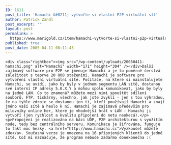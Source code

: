 ```yaml
---
ID: 1611
post_title: 'Hamachi &#8211; vytvořte si vlastní P2P virtuální síť'
author: Patrick Zandl
post_excerpt: ""
layout: post
permalink: >
  https://www.marigold.cz/item/hamachi-vytvorte-si-vlastni-p2p-virtualni-sit
published: true
post_date: 2005-04-11 08:11:43
---
```

	<div class="rightbox"><img src="/wp-content/uploads/20050411-hamachi.png" alt="Hamachi" width="171" height="304" /></div>Další zajímavý software pro P2P se jmenuje Hamachi a je to poměrně čerstvá záležitost s teprve 20 000 staženími. Hamachi je software pro vytvoření vlastní virtuální sítě. Počítače, na které si nainstalujete Hamachi, se uvidí, jako by byly v jednom segmentu LAN sítě, dostanou své interní IP adresy 5.0.X.Y a mohou spolu komunikovat, jako by byly na jedné LAN. Co to znamená? můžete mezi nimi spouštět sdílení souborů, FTP, tiskárny, všechno, jak jste zvyklí - jen s tou výhradou, že na tyhle zdroje se dostanou jen ti, kteří používají Hamachi a znají jméno vaší sítě a heslo k ní. Hamachi je zajímavá především pro milovníky online her, které je vhodnější hrát v LAN - Hamachi ji vytvoří (jen rychlost a kvalitu připojení do netu neokecá).</p>
	<p>Propojení je realizováno na bázi UDP, P2P architekturou s využitím node, tedy bez centrálního serveru. Komunikace je šifrována, funguje to fakt moc hezky. <a href="http://www.hamachi.cc">Vyzkoušet můžete zde</a>. Současná verze je omezena na 16 připojených klientů do jedné sítě. Což mi naznačuje, že program nebude zadarmo donekonečna :(
</p>